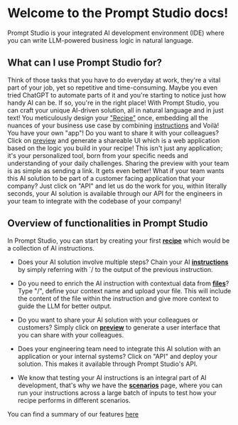 # Welcome to the Prompt Studio docs!

Prompt Studio is your integrated AI development environment (IDE) where you can write LLM-powered business logic in natural language. 

## What can I use Prompt Studio for?
Think of those tasks that you have to do everyday at work, they're a vital part of your job, yet so repetitive and time-consuming. Maybe you even tried ChatGPT to automate parts of it and you're starting to notice just how handy AI can be. If so, you're in the right place! With Prompt Studio, you can craft your unique AI-driven solution, all in natural language and in just text!  You meticulously design your ["Recipe"](../pages/concepts/recipe.md) once, embedding all the nuances of your business use case by combining [instructions](../pages/concepts/instructions.md) and Voilà! You have your own "app"! Do you want to share it with your colleagues? Click on [preview](../pages/concepts/preview.md) and generate a shareable UI which is a web application based on the logic you build in your recipe! This isn't just any application; it's your personalized tool, born from your specific needs and understanding of your daily challenges. Sharing the preview with your team is as simple as sending a link.
It gets even better! What if your team wants this AI solution to be part of a customer facing application that your company? Just click on "API" and let us do the work for you, within literally seconds, your AI solution is available through our API for the engineers in your team to integrate with the codebase of your company!



## Overview of functionalities in Prompt Studio

In Prompt Studio, you can start by creating your first [**recipe**](concepts/recipe.md) which would be a collection of AI instructions.

- Does your AI solution involve multiple steps? Chain your AI [**instructions**](concepts/instructions.md#chained-instructions-in-a-recipe) by simply referring with `/ to the output of the previous instruction. 

- Do you need to enrich the AI instruction with contextual data from [**files**](concepts/file.md)? Type "/", define your context name and upload your file. This will include the content of the file within the instruction and give more context to guide the LLM for better output.

- Do you want to share your AI solution with your colleagues or customers? Simply click on [**preview**](concepts/preview.md) to generate a user interface that you can share with your colleagues. 

- Does your engineering team need to integrate this AI solution with an application or your internal systems? Click on "API" and deploy your solution. This makes it available through Prompt Studio's API.

- We know that testing your AI instructions is an integral part of AI development, that's why we have the [**scenarios**](concepts/scenarios.md) page, where you can run your instructions across a large batch of inputs to test how your recipe performs in different scenarios.

You can find a summary of our features [here](concepts/features.md)


